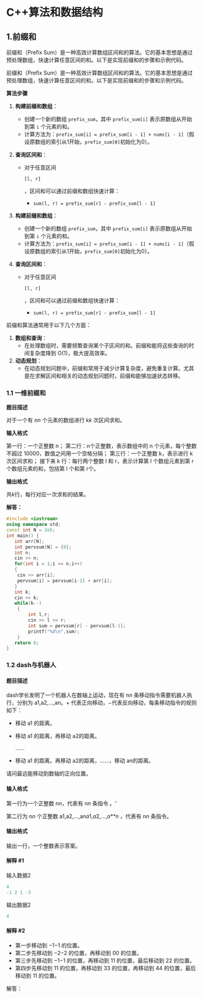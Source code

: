 # C++算法和数据结构

## 1.前缀和

前缀和（Prefix Sum）是一种高效计算数组区间和的算法。它的基本思想是通过预处理数组，快速计算任意区间的和。以下是实现前缀和的步骤和示例代码。

前缀和（Prefix Sum）是一种高效计算数组区间和的算法。它的基本思想是通过预处理数组，快速计算任意区间的和。以下是实现前缀和的步骤和示例代码。

**算法步骤**

1. **构建前缀和数组**：

   - 创建一个新的数组 `prefix_sum`，其中 `prefix_sum[i]` 表示原数组从开始到第 `i` 个元素的和。
   - 计算方法为：`prefix_sum[i] = prefix_sum[i - 1] + nums[i - 1]`（假设原数组的索引从1开始，`prefix_sum[0]`初始化为0）。

2. **查询区间和**：

   - 对于任意区间 

     ```
     [l, r]
     ```

     ，区间和可以通过前缀和数组快速计算：

     - `sum(l, r) = prefix_sum[r] - prefix_sum[l - 1]`

1. **构建前缀和数组**：

   - 创建一个新的数组 `prefix_sum`，其中 `prefix_sum[i]` 表示原数组从开始到第 `i` 个元素的和。
   - 计算方法为：`prefix_sum[i] = prefix_sum[i - 1] + nums[i - 1]`（假设原数组的索引从1开始，`prefix_sum[0]`初始化为0）。

2. **查询区间和**：

   - 对于任意区间 

     ```
     [l, r]
     ```

     ，区间和可以通过前缀和数组快速计算：

     - `sum(l, r) = prefix_sum[r] - prefix_sum[l - 1]`

前缀和算法通常用于以下几个方面：

1. **数组和查询**：
   - 在处理数组时，需要频繁查询某个子区间的和。前缀和能将这些查询的时间复杂度降到 O(1)，极大提高效率。
2. **动态规划**：
   - 在动态规划问题中，前缀和常用于减少计算复杂度，避免重复计算。尤其是在求解区间和相关的动态规划问题时，前缀和能够加速状态转移。

### 1.1 一维前缀和

**题目描述**

对于一个有 n*n* 个元素的数组进行 k*k* 次区间求和。

**输入格式**

第一行：一个正整数 n； 第二行：n个正整数，表示数组中的 n 个元素，每个整数不超过 10000，数值之间用一个空格分隔； 第三行：一个正整数 k，表示进行 k 次区间求和； 接下来 k 行：每行两个整数 l 和 r，表示计算第 l 个数组元素到第 r 个数组元素的和，包括第 l 个和第 r个。

**输出格式**

共*k*行，每行对应一次求和的结果。

**解答：**

```c++
#include <iostream>
using namespace std;
const int N = 2e5;
int main() {
   int arr[N];
   int pervsum[N] = {0};
   int n;
   cin >> n;
   for(int i = 1;i <= n;i++)
   {
    cin >> arr[i];
    pervsum[i] = pervsum[i-1] + arr[i];
   }
   int k;
   cin >> k;
   while(k--)
    {
        int l,r;
        cin >> l >> r;
        int sum = pervsum[r] - pervsum[l-1];
        printf("%d\n",sum);
    }
   return 0;
}
```

### 1.2 dash与机器人

#### 题目描述

dash学长发明了一个机器人在数轴上运动，现在有 n*n* 条移动指令需要机器人执行，分别为 a1,a2,…,an。+ 代表正向移动，−代表反向移动，每条移动指令的规则如下：

- 移动 a1 的距离。

- 移动 a1 的距离，再移动 a2的距离。

  ……

- 移动 a1 的距离，再移动 a2的距离，……，移动 an的距离。

请问最远能移动到数轴的正向位置。

#### 输入格式

第一行为一个正整数 n*n*，代表有 n*n* 条指令 。‘

第二行为 n*n* 个正整数 a1,a2,…,an*a*1,*a*2,…,*a**n* ，代表有 n*n* 条指令。

#### 输出格式

输出一行，一个整数表示答案。

#### 解释 #1

输入数据2

```c++
4
-1 2 1 -3
```

输出数据2

```c++
4
```

#### 解释 #2

- 第一步移动到 −1−1 的位置。
- 第二步先移动到 −2−2 的位置，再移动到 00 的位置。
- 第三步先移动到 −1−1 的位置，再移动到 11 的位置，最后移动到 22 的位置。
- 第四步先移动到 11 的位置，再移动到 33 的位置，再移动到 44 的位置，最后移动到 11 的位置。

解答：

```c++
```

